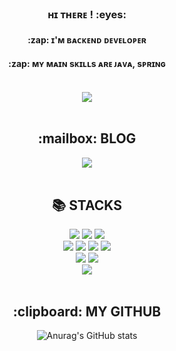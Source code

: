 <div align=center>
  <h3> ʜɪ ᴛʜᴇʀᴇ ! :eyes: </h3>
  <h4> :zap: ɪ'ᴍ ʙᴀᴄᴋᴇɴᴅ ᴅᴇᴠᴇʟᴏᴘᴇʀ </h4>
  <h4> :zap: ᴍʏ ᴍᴀɪɴ sᴋɪʟʟs ᴀʀᴇ ᴊᴀᴠᴀ, sᴘʀɪɴɢ </h4> 
  <br>
<a href="https://hits.seeyoufarm.com"><img src="https://hits.seeyoufarm.com/api/count/incr/badge.svg?url=https%3A%2F%2Fgithub.com%2Fgjbae1212%2Fhit-counter&count_bg=%23393939&title_bg=%23A8A8A6&icon=diaspora.svg&icon_color=%23FFFFFF&title=hits&edge_flat=false"/></a>
 <br>
 <br>
  
  <h2>:mailbox: BLOG </h2>
  <a href="https://geumbari.tistory.com/" target="_blank"><img src="https://img.shields.io/badge/blog-09B3AF?style=flat-square&logo=Storyblok&logoColor=white"/></a>
  <br>
  <br>
    
 <h2>📚 STACKS</h2>
</div>

<div align=center> 
  <img src="https://img.shields.io/badge/java-007396?style=for-the-badge&logo=java&logoColor=white"> 
  <img src="https://img.shields.io/badge/spring-6DB33F?style=for-the-badge&logo=spring&logoColor=white"> 
    <img src="https://img.shields.io/badge/springboot-6DB33F?style=for-the-badge&logo=springboot&logoColor=white"> 
  
  <br>
  
  <img src="https://img.shields.io/badge/html5-E34F26?style=for-the-badge&logo=html5&logoColor=white"> 
  <img src="https://img.shields.io/badge/css-1572B6?style=for-the-badge&logo=css3&logoColor=white"> 
  <img src="https://img.shields.io/badge/javascript-F7DF1E?style=for-the-badge&logo=javascript&logoColor=black"> 
  <img src="https://img.shields.io/badge/jquery-0769AD?style=for-the-badge&logo=jquery&logoColor=white">
  <br>
  
  <img src="https://img.shields.io/badge/oracle-F80000?style=for-the-badge&logo=oracle&logoColor=white"> 
  <img src="https://img.shields.io/badge/mysql-4479A1?style=for-the-badge&logo=mysql&logoColor=white"> 
  <br>
  
  <img src="https://img.shields.io/badge/bootstrap-7952B3?style=for-the-badge&logo=bootstrap&logoColor=white">
  <br>
  <br>
  
   <h2>:clipboard: MY GITHUB</h2>
  
  ![Anurag's GitHub stats](https://github-readme-stats.vercel.app/api?username=kwonseeun&show_icons=true&theme=react)
</div>
